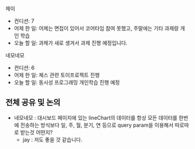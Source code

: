
제이
- 컨디션: 7
- 어제 한 일: 어제는 면접이 있어서 코어타임 참여 못했고, 주말에는 기타 과제랑 개인 학습
- 오늘 할 일: 과제가 새로 생겨서 과제 진행 예정입니다.

네모네모
- 컨디션: 6
- 어제 한 일: 체스 관련 토이프로젝트 진행
- 오늘 할 일: 동시성 프로그래밍 개인학습 진행 예정

## 전체 공유 및 논의
- 네모네모 : 대시보드 페이지에 있는 lineChart의 데이터를 항상 모든 데이터를 한번에 전송하는 방식보다 일, 주, 월, 분기, 연 등으로 query param을 이용해서 따로따로 받는것 어떤지?
	- jay : 저도 좋을 것 같습니다.
